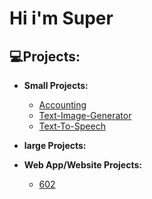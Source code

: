 <h1>Hi i'm Super</h1>

<h2>💻Projects:</h2>

- <b>Small Projects:</b>

	- [ Accounting](https://github.com/Super1115/Accounting)
	- [Text-Image-Generator](https://github.com/Super1115/text-image-generator)
	- [Text-To-Speech](https://github.com/Super1115/Text-To-Speech)
	
- <b>large Projects:</b>


- <b>Web App/Website Projects:</b>

  - [602](https://github.com/Super1115/602)


 
<!--
**Super1115/Super1115** is a ✨ _special_ ✨ repository because its `README.md` (this file) appears on your GitHub profile.

Here are some ideas to get you started:

- 🔭 I’m currently working on ...
- 🌱 I’m currently learning ...
- 👯 I’m looking to collaborate on ...
- 🤔 I’m looking for help with ...
- 💬 Ask me about ...
- 📫 How to reach me: ...
- 😄 Pronouns: ...
- ⚡ Fun fact: ...
-->
